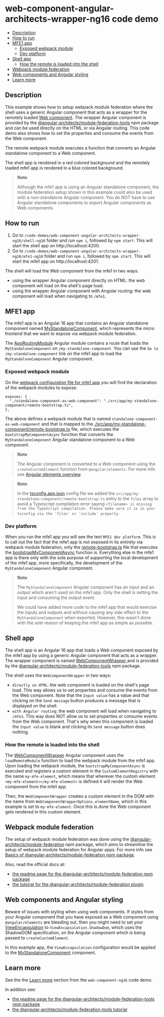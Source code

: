 # web-component-angular-architects-wrapper-ng16 code demo

- [Description](#description)
- [How to run](#how-to-run)
- [MFE1 app](#mfe1-app)
  - [Exposed webpack module](#exposed-webpack-module)
  - [Dev platform](#dev-platform)
- [Shell app](#shell-app)
  - [How the remote is loaded into the shell](#how-the-remote-is-loaded-into-the-shell)
- [Webpack module federation](#webpack-module-federation)
- [Web components and Angular styling](#web-components-and-angular-styling)
- [Learn more](#learn-more)

## Description

This example shows how to setup webpack module federation where the shell uses a generic Angular component that acts as a wrapper for the remotely loaded [Web component](https://developer.mozilla.org/en-US/docs/Web/API/Web_components). The wrapper Angular component is provided by the [@angular-architects/module-federation-tools](https://www.npmjs.com/package/@angular-architects/module-federation-tools) npm package and can be used directly on the HTML or via Angular routing. This code demo also shows how to set the properties and consume the events from the Web component.

The remote webpack module executes a function that converts an Angular standalone component to a Web component.

The shell app is rendered in a red colored background and the remotely loaded mfe1 app is rendered in a blue colored background.

> **Note**
>
> Although the mfe1 app is using an Angular standalone component, the module federation setup shown in this example could also be used with a non-standalone Angular component. You do NOT have to use Angular standalone components to export Angular components as Web components.
>

## How to run

1) Go to `/code-demos/web-component-angular-architects-wrapper-ng16/shell-ng16` folder and run `npm i`, followed by `npm start`. This will start the shell app on http://localhost:4200.
2) Go to `/code-demos/web-component-angular-architects-wrapper-ng16/mfe1-ng16` folder and run `npm i`, followed by `npm start`. This will start the mfe1 app on http://localhost:4201.

The shell will load the Web component from the mfe1 in two ways:

- using the wrapper Angular component directly on HTML: the web component will load on the shell's page load.
- using the wrapper Angular component with Angular routing: the web component will load when navigating to `/mfe1`. 

## MFE1 app

The mfe1 app is an Angular 16 app that contains an Angular standalone component named [MyStandaloneComponent](/code-demos/web-component-angular-architects-wrapper-ng16/mfe1-ng16/src/app/my-standalone-component/my-standalone-component.component.ts), which represents the micro frontend that we want to expose via webpack module federation.

The [AppRoutingModule](/code-demos/web-component-angular-architects-wrapper-ng16/mfe1-ng16/src/app/app-routing.module.ts) Angular module contains a route that loads the `MyStandaloneComponent` on `/my-standalone-component`. You can use the `Go to /my-standalone-component` link on the mfe1 app to load the `MyStandaloneComponent` Angular component.

### Exposed webpack module

On the [webpack configuration file for mfe1 app](./mfe1-ng16/webpack.config.js) you will find the declaration of the webpack modules to expose:

```
exposes: {
  "./standalone-component-as-web-component": "./src/app/my-standalone-component/remote-bootstrap.ts",
},
```

The above defines a webpack module that is named `standalone-component-as-web-component` and that is mapped to the [./src/app/my-standalone-component/remote-bootstrap.ts](/code-demos/web-component-angular-architects-wrapper-ng16/mfe1-ng16/src/app/my-standalone-component/remote-bootstrap.ts) file, which executes the `bootstrapMyComponentAsync` function that converts the `MyStandaloneComponent` Angular standalone component to a Web component. 

> **Note**
>
> The Angular component is converted to a Web component using the `createCustomElement` function from `@angular/elements`. For more info see [Angular elements overview](https://angular.io/guide/elements).
>

> **Note**
>
> In the [tsconfig.app.json](../web-component-angular-architects-wrapper-ng16/mfe1-ng16/tsconfig.app.json) config file we added the `src/app/my-standalone-component/remote-bootstrap.ts` entry to the `files` array to avoid a Typescript compilation error saying `<filename> is missing from the TypeScript compilation. Please make sure it is in your tsconfig via the 'files' or 'include' property`.
>

### Dev platform

When you run the mfe1 app you will see the text `MFE1 dev platform`. This is to call out the fact that the mfe1 app is not exposed in its entirety via webpack module federation, only the [remote-bootstrap.ts](/code-demos/web-component-angular-architects-wrapper-ng16/mfe1-ng16/src/app/my-standalone-component/remote-bootstrap.ts) file that executes the [bootstrapMyComponentAsync](/code-demos/web-component-angular-architects-wrapper-ng16/mfe1-ng16/src/app/my-standalone-component/my-standalone-component-bootstrap.ts) function is. Everything else in the mfe1 app is there only with the sole purpose of supporting the local development of the mfe1 app, more specifically, the development of the `MyStandaloneComponent` Angular component.

> **Note**
>
> The `MyStandaloneComponent` Angular component has an input and an output which aren't used on the mfe1 app. Only the shell is setting the input and consuming the output event.
>
> We could have added more code to the mfe1 app that would exercise the inputs and outputs and without causing any side effect to the `MyStandaloneComponent` when exported. However, this wasn't done with the sole reason of keeping the mfe1 app as simple as possible.
>

## Shell app

The shell app is an Angular 16 app that loads a Web component exposed by the mfe1 app by using a generic Angular component that acts as a wrapper. The wrapper component is named [WebComponentWrapper ](https://github.com/angular-architects/module-federation-plugin/blob/53a9aa740475b87f689a5781847d418e66b44226/libs/mf-tools/src/lib/web-components/web-component-wrapper.ts) and is provided by the [@angular-architects/module-federation-tools](https://www.npmjs.com/package/@angular-architects/module-federation-tools) npm package.

The shell uses the `WebComponentWrapper` in two ways:
- `directly on HTML`: the web component is loaded on the shell's page load. This way allows us to set properties and consume the events from the Web component. Note that the `Input value` has a value and that clicking on the `Send message` button produces a message that is displayed on the shell.
- `with Angular routing`: the web component will load when navigating to `/mfe1`. This way does NOT allow us to set properties or consume events from the Web component. That's why when this component is loaded the `Input value` is blank and clicking its `Send message` button does nothing. 

### How the remote is loaded into the shell

The [WebComponentWrapper](https://github.com/angular-architects/module-federation-plugin/blob/53a9aa740475b87f689a5781847d418e66b44226/libs/mf-tools/src/lib/web-components/web-component-wrapper.ts) Angular component uses the `loadRemoteModule` function to load the webpack module from the mfe1 app. Upon loading the webpack module, the `bootstrapMyComponentAsync` is executed and registers a custom element in the `CustomElementRegistry` with the name `my-mfe-element`, which means that wherever the custom element `<my-mfe-element></my-mfe-element>` is defined it will render the Web component from the mfe1 app. 

Then, the `WebComponentWrapper` creates a custom element in the DOM with the name from `WebComponentWrapperOptions.elementName`, which in this example is set to `my-mfe-element`. Once this is done the Web component gets rendered in this custom element.

## Webpack module federation

The setup of webpack module federation was done using the [@angular-architects/module-federation](https://www.npmjs.com/package/@angular-architects/module-federation) npm package, which aims to streamline the setup of webpack module federation for Angular apps. For more info see [Basics of @angular-architects/module-federation npm package](/docs/basics-angular-architects.md).

Also, read the official docs at:
- [the readme page for the @angular-architects/module-federation npm package](https://www.npmjs.com/package/@angular-architects/module-federation?activeTab=readme)
- [the tutorial for the @angular-architects/module-federation plugin](https://github.com/angular-architects/module-federation-plugin/blob/main/libs/mf/tutorial/tutorial.md)

## Web components and Angular styling

Beware of issues with styling when using web components. If styles from your Angular component that you have exposed as a Web component using `@angular/elements` are bleeding out, then you might need to set your [ViewEncapsulation](https://angular.io/api/core/ViewEncapsulation) to `ViewEncapsulation.ShadowDom`, which uses the ShadowDOM specification, on the Angular component which is being passed to `createCustomElement`. 

In this example app, the `ViewEncapsulation` configuration would be applied to the [MyStandaloneComponent](/code-demos/web-component-angular-architects-wrapper-ng16/mfe1-ng16/src/app/my-standalone-component/my-standalone-component.component.ts) component.

## Learn more

See the the [Learn more](/code-demos/web-component-ng16/README.md#learn-more) section from the `web-component-ng16` code demo.

In addition see:

- [the readme page for the @angular-architects/module-federation-tools npm package](https://www.npmjs.com/package/@angular-architects/module-federation-tools?activeTab=readme)
- [the @angular-architects/module-federation-tools tutorial](https://github.com/angular-architects/module-federation-plugin/blob/main/libs/mf-tools/tutorial/index.md)
